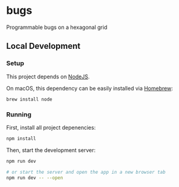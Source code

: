 # bugs

Programmable bugs on a hexagonal grid

## Local Development

### Setup

This project depends on [NodeJS](https://nodejs.org/en).

On macOS, this dependency can be easily installed via [Homebrew](https://brew.sh/):

```
brew install node
```

### Running

First, install all project depenencies:

```bash
npm install
```

Then, start the development server:

```bash
npm run dev

# or start the server and open the app in a new browser tab
npm run dev -- --open
```
